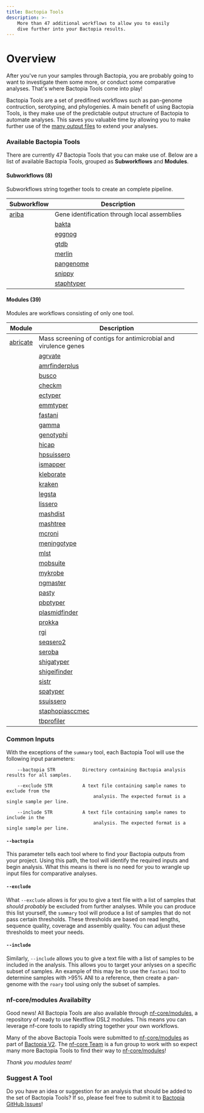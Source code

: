 ```yaml
---
title: Bactopia Tools
description: >-
    More than 47 additional workflows to allow you to easily
    dive further into your Bactopia results.
---
```

# Overview
After you've run your samples through Bactopia, you are probably going to want to
investigate them some more, or conduct some comparative analyses. That's where
Bactopia Tools come into play!

Bactopia Tools are a set of predifined workflows such as pan-genome contruction,
serotyping, and phylogenies. A main benefit of using Bactopia Tools, is they make
use of the predictable output structure of Bactopia to automate analyses. This saves
you valuable time by allowing you to make further use of the 
[many output files](output-overview/) to extend your analyses.

### Available Bactopia Tools
There are currently 47 Bactopia Tools that you can make use of.
Below are a list of available Bactopia Tools, grouped as __Subworkflows__ and __Modules__. 

#### Subworkflows (8)
Subworkflows string together 
tools to create an complete pipeline.  

| Subworkflow | Description |
|-------------|-------------|
| [ariba](ariba/) | Gene identification through local assemblies |
    | [bakta](bakta/) | Rapid annotation of bacterial genomes and plasmids |
    | [eggnog](eggnog/) | Functional annotation of proteins using orthologous groups and phylogenies |
    | [gtdb](gtdb/) | Identify marker genes and assign taxonomic classifications |
    | [merlin](merlin/) | MinmER assisted species-specific bactopia tool seLectIoN |
    | [pangenome](pangenome/) | Pangenome analysis with optional core-genome phylogeny |
    | [snippy](snippy/) | Rapid variant calling from Illumina sequence reads with optional core-SNP phylogeny |
    | [staphtyper](staphtyper/) | Determine the agr, spa and SCCmec types for _Staphylococcus aureus_ genomes |
    

#### Modules  (39)
Modules are workflows consisting of only one tool.

| Module | Description |
|-------------|-------------|
| [abricate](abricate/) | Mass screening of contigs for antimicrobial and virulence genes |
    | [agrvate](agrvate/) | Rapid identification of Staphylococcus aureus agr locus type and agr operon variants. |
    | [amrfinderplus](amrfinderplus/) | Identify antimicrobial resistance in genes or proteins |
    | [busco](busco/) | Assembly completeness based on evolutionarily informed expectations |
    | [checkm](checkm/) | Assess the assembly quality of your samples |
    | [ectyper](ectyper/) | In-silico prediction of _Escherichia coli_ serotype |
    | [emmtyper](emmtyper/) | emm-typing of _Streptococcus pyogenes_ assemblies |
    | [fastani](fastani/) | fast alignment-free computation of whole-genome Average Nucleotide Identity (ANI) |
    | [gamma](gamma/) | Identification, classification, and annotation of translated gene matches |
    | [genotyphi](genotyphi/) | Salmonella Typhi genotyping with Mykrobe outputs |
    | [hicap](hicap/) | Identify cap locus serotype and structure in your _Haemophilus influenzae_ assemblies |
    | [hpsuissero](hpsuissero/) | Serotype prediction of _Haemophilus parasuis_ assemblies |
    | [ismapper](ismapper/) | Identify insertion sites positions in bacterial genomes |
    | [kleborate](kleborate/) | Screening Klebsiella genome assemblies for MLST, sub-species, and other related genes of interest |
    | [kraken](kraken/) | Taxonomic classifications of sequence reads |
    | [legsta](legsta/) | Typing of Legionella pneumophila assemblies |
    | [lissero](lissero/) | Serogroup typing prediction for _Listeria monocytogenes_ |
    | [mashdist](mashdist/) | Calculate Mash distances between sequences |
    | [mashtree](mashtree/) | Quickly create a tree using Mash distances |
    | [mcroni](mcroni/) | Sequence variation in mcr-1 genes (mobilized colistin resistance) |
    | [meningotype](meningotype/) | Serotyping of Neisseria meningitidis |
    | [mlst](mlst/) | Automatic MLST calling from assembled contigs |
    | [mobsuite](mobsuite/) | Reconstruct and annotate plasmids in bacterial assemblies |
    | [mykrobe](mykrobe/) | Antimicrobial resistance detection for specific species |
    | [ngmaster](ngmaster/) | Multi-antigen sequence typing for _Neisseria gonorrhoeae_ |
    | [pasty](pasty/) | in silico serogrouping of Pseudomonas aeruginosa isolates |
    | [pbptyper](pbptyper/) | Penicillin Binding Protein (PBP) typer for Streptococcus pneumoniae |
    | [plasmidfinder](plasmidfinder/) | Plasmid identification from assemblies |
    | [prokka](prokka/) | Whole genome annotation of small genomes (bacterial, archeal, viral) |
    | [rgi](rgi/) | Predict antibiotic resistance from assemblies |
    | [seqsero2](seqsero2/) | Salmonella serotype prediction from reads or assemblies |
    | [seroba](seroba/) | Serotyping of Streptococcus pneumoniae from sequence reads |
    | [shigatyper](shigatyper/) | Shigella serotype from Illumina or Oxford Nanopore reads |
    | [shigeifinder](shigeifinder/) | Shigella and EIEC serotyping from assemblies |
    | [sistr](sistr/) | Serovar prediction of Salmonella assemblies |
    | [spatyper](spatyper/) | Computational method for finding spa types in _Staphylococcus aureus_ |
    | [ssuissero](ssuissero/) | Serotype prediction of _Streptococcus suis_ assemblies |
    | [staphopiasccmec](staphopiasccmec/) | Primer based SCCmec typing of _Staphylococcus aureus_ genomes |
    | [tbprofiler](tbprofiler/) | Detect resistance and lineages of _Mycobacterium tuberculosis_ genomes |
    

### Common Inputs
With the exceptions of the `summary` tool, each Bactopia Tool will use the following 
input parameters:
```
    --bactopia STR          Directory containing Bactopia analysis results for all samples.

    --exclude STR           A text file containing sample names to exclude from the
                                analysis. The expected format is a single sample per line.

    --include STR           A text file containing sample names to include in the
                                analysis. The expected format is a single sample per line.
```

#### `--bactopia`
This parameter tells each tool where to find your Bactopia outputs from your project. 
Using this path, the tool will identify the required inputs and begin analysis. What 
this means is there is no need for you to wrangle up input files for comparative analyses.

#### `--exclude`
What `--exclude` allows is for you to give a text file with a list of samples that 
*should probably* be excluded from further analyses. While you can produce this list
yourself, the `summary` tool will produce a list of samples that do not pass certain 
thresholds. These thresholds are based on read lengths, sequence quality, coverage 
and assembly quality. You can adjust these thresholds to meet your needs.

#### `--include`
Similarly, `--include` allows you to give a text file with a list of samples to be 
included in the analysis. This allows you to target your anlyses on a specific subset
of samples. An example of this may be to use the `fastani` tool to determine samples
with >95% ANI to a reference, then create a pan-genome with the `roary` tool using 
only the subset of samples.

### nf-core/modules Availabilty
Good news! All Bactopia Tools are also available through [nf-core/modules](https://github.com/nf-core/modules),
a repository of ready to use Nextflow DSL2 modules. This means you can leverage nf-core tools 
to rapidly string together your own workflows. 

Many of the above Bactopia Tools were submitted to [nf-core/modules](https://github.com/nf-core/modules) 
as part of [Bactopia V2](https://github.com/bactopia/bactopia/issues/233). The [nf-core Team](https://nf-co.re/about)
is a fun group to work with so expect many more Bactopia Tools to find their way to 
[nf-core/modules](https://github.com/nf-core/modules)!

_Thank you modules team!_

### Suggest A Tool
Do you have an idea or suggestion for an analysis that should be added to the set 
of Bactopia Tools? If so, please feel free to submit it to 
[Bactopia GitHub Issues](https://github.com/bactopia/bactopia/issues)!